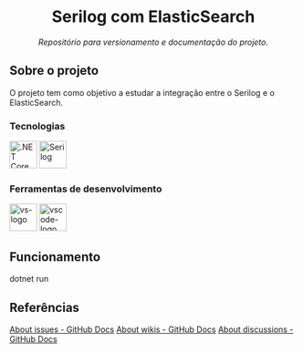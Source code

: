 <h1 align="center">Serilog com ElasticSearch</h1>
<p align="center"><i>Repositório para versionamento e documentação do projeto.</i></p>

##  Sobre o projeto

O projeto tem como objetivo a estudar a integração entre o Serilog e o ElasticSearch.

### Tecnologias
<p display="inline-block">
  <img width="48" src="https://upload.wikimedia.org/wikipedia/commons/e/ee/.NET_Core_Logo.svg" alt=".NET Core 6"/>
  <img width="48" src="https://serilog.net/img/serilog.png" alt="Serilog"/>
</p>
                                                                                                  
### Ferramentas de desenvolvimento

<p display="inline-block">
  <img width="48" src="https://static.wikia.nocookie.net/logopedia/images/e/ec/Microsoft_Visual_Studio_2022.svg" alt="vs-logo"/>
  <img width="48" src="https://upload.wikimedia.org/wikipedia/commons/thumb/9/9a/Visual_Studio_Code_1.35_icon.svg/2048px-Visual_Studio_Code_1.35_icon.svg.png" alt="vscode-logo"/>
</p>

## Funcionamento
dotnet run

## Referências
[About issues - GitHub Docs](https://docs.github.com/en/issues/tracking-your-work-with-issues/about-issues)
[About wikis - GitHub Docs](https://docs.github.com/en/communities/documenting-your-project-with-wikis/about-wikis)
[About discussions - GitHub Docs](https://docs.github.com/en/discussions/collaborating-with-your-community-using-discussions/about-discussions)

